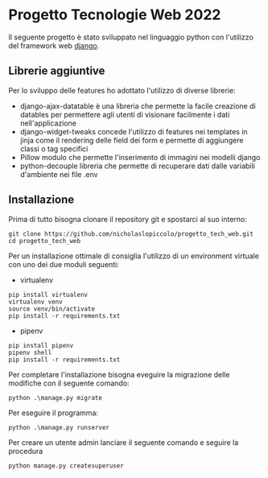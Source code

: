# Progetto Tecnologie Web 2022
Il seguente progetto è stato sviluppato nel linguaggio python con l'utilizzo del framework web [django](https://docs.djangoproject.com/en/4.1/).
## Librerie aggiuntive
Per lo sviluppo delle features ho adottato l'utilizzo di diverse librerie:
- django-ajax-datatable è una libreria che permette la facile creazione di datables per permettere agli utenti di visionare facilmente i dati nell'applicazione
- django-widget-tweaks concede l'utilizzo di features nei templates in jinja come il rendering delle field dei form e permette di aggiungere classi o tag specifici
- Pillow modulo che permette l'inserimento di immagini nei modelli django
- python-decouple libreria che permette di recuperare dati dalle variabili d'ambiente nei file .env

## Installazione
Prima di tutto bisogna clonare il repository git e spostarci al suo interno:
```
git clone https://github.com/nicholaslopiccolo/progetto_tech_web.git
cd progetto_tech_web
```
Per un installazione ottimale di consiglia l'utilizzo di un environment virtuale con uno dei due moduli seguenti:
- virtualenv
```
pip install virtualenv
virtualenv venv
source venv/bin/activate
pip install -r requirements.txt
```
- pipenv
```
pip install pipenv
pipenv shell
pip install -r requirements.txt
```

Per completare l'installazione bisogna eveguire la migrazione delle modifiche con il seguente comando:
```
python .\manage.py migrate
```
Per eseguire il programma:
```
python .\manage.py runserver
```

Per creare un utente admin lanciare il seguente comando e seguire la procedura
```
python manage.py createsuperuser
```
